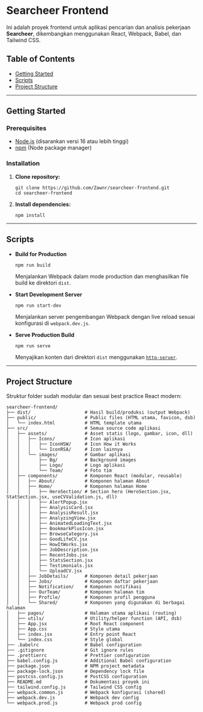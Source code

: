 # Searcheer Frontend

Ini adalah proyek frontend untuk aplikasi pencarian dan analisis pekerjaan **Searcheer**, dikembangkan menggunakan React, Webpack, Babel, dan Tailwind CSS.

## Table of Contents

- [Getting Started](#getting-started)
- [Scripts](#scripts)
- [Project Structure](#project-structure)

---

## Getting Started

### Prerequisites

- [Node.js](https://nodejs.org/) (disarankan versi 16 atau lebih tinggi)
- [npm](https://www.npmjs.com/) (Node package manager)

### Installation

1. **Clone repository:**

   ```shell
   git clone https://github.com/Zawnr/searcheer-frontend.git
   cd searcheer-frontend
   ```

2. **Install dependencies:**
   ```shell
   npm install
   ```

---

## Scripts

- **Build for Production**

  ```shell
  npm run build
  ```

  Menjalankan Webpack dalam mode production dan menghasilkan file build ke direktori `dist`.

- **Start Development Server**

  ```shell
  npm run start-dev
  ```

  Menjalankan server pengembangan Webpack dengan live reload sesuai konfigurasi di `webpack.dev.js`.

- **Serve Production Build**
  ```shell
  npm run serve
  ```
  Menyajikan konten dari direktori `dist` menggunakan [`http-server`](https://www.npmjs.com/package/http-server).

---

## Project Structure

Struktur folder sudah modular dan sesuai best practice React modern:

```text
searcheer-frontend/
├── dist/                    # Hasil build/produksi (output Webpack)
├── public/                  # Public files (HTML utama, favicon, dsb)
│   └── index.html           # HTML template utama
├── src/                     # Semua source code aplikasi
│   ├── assets/              # Asset statis (logo, gambar, icon, dll)
│   │   ├── Icons/           # Icon aplikasi
│   │   │   ├── IconHSW/     # Icon How it Works
│   │   │   └── IconRSA/     # Icon lainnya
│   │   └── images/          # Gambar aplikasi
│   │       ├── Bg/          # Background images
│   │       ├── Logo/        # Logo aplikasi
│   │       └── Team/        # Foto tim
│   ├── components/          # Komponen React (modular, reusable)
│   │   ├── About/           # Komponen halaman About
│   │   ├── Home/            # Komponen halaman Home
│   │   │   ├── HeroSection/ # Section hero (HeroSection.jsx, StatSection.jsx, useCVValidation.js, dll)
│   │   │   ├── AlertPopup.jsx
│   │   │   ├── AnalysisCard.jsx
│   │   │   ├── AnalysisResult.jsx
│   │   │   ├── AnalyzingView.jsx
│   │   │   ├── AnimatedLoadingText.jsx
│   │   │   ├── BookmarkPlusIcon.jsx
│   │   │   ├── BrowseCategory.jsx
│   │   │   ├── GoodLifeCV.jsx
│   │   │   ├── HowItWorks.jsx
│   │   │   ├── JobDescription.jsx
│   │   │   ├── RecentJobs.jsx
│   │   │   ├── StatsSection.jsx
│   │   │   ├── Testimonials.jsx
│   │   │   └── UploadCV.jsx
│   │   ├── JobDetails/      # Komponen detail pekerjaan
│   │   ├── Jobs/            # Komponen daftar pekerjaan
│   │   ├── Notification/    # Komponen notifikasi
│   │   ├── OurTeam/         # Komponen halaman tim
│   │   ├── Profile/         # Komponen profil pengguna
│   │   └── Shared/          # Komponen yang digunakan di berbagai halaman
│   ├── pages/               # Halaman utama aplikasi (routing)
│   ├── utils/               # Utility/helper function (API, dsb)
│   ├── App.jsx              # Root React component
│   ├── App.css              # Style utama
│   ├── index.jsx            # Entry point React
│   └── index.css            # Style global
├── .babelrc                 # Babel configuration
├── .gitignore               # Git ignore rules
├── .prettierrc              # Prettier configuration
├── babel.config.js          # Additional Babel configuration
├── package.json             # NPM project metadata
├── package-lock.json        # Dependency lock file
├── postcss.config.js        # PostCSS configuration
├── README.md                # Dokumentasi proyek ini
├── tailwind.config.js       # Tailwind CSS config
├── webpack.common.js        # Webpack konfigurasi (shared)
├── webpack.dev.js           # Webpack dev config
└── webpack.prod.js          # Webpack prod config
```
